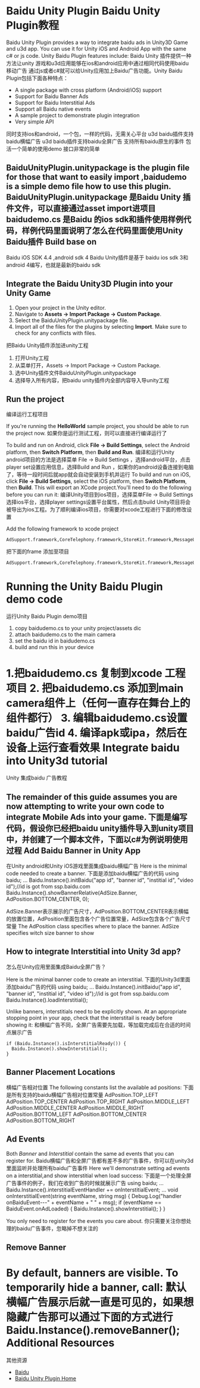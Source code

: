 Baidu Unity Plugin
Baidu Unity Plugin教程
==============================

Baidu Unity Plugin provides a way to integrate baidu ads in Unity3D Game and u3d app.
You can use it for Unity iOS and Android App with the same c# or js code.
Unity Baidu Plugin features include:
Baidu Unity 插件提供一种方法让unity 游戏和u3d应用能够在ios和android应用中通过相同代码使用baidu移动广告
通过js或者c#就可以给Unity应用加上Baidu广告功能。Unity Baidu Plugin包括下面各种特点：

* A single package with cross platform (Android/iOS) support
* Support for Baidu Banner Ads
* Support for Baidu Interstitial Ads
* Support all Baidu native events
* A sample project to demonstrate plugin integration
* Very simple API 

同时支持ios和android，一个包，一样的代码，无需关心平台
u3d baidu插件支持baidu横幅广告
u3d baidu插件支持baidu全屏广告
支持所有baidu原生的事件
包活一个简单的使用demo
接口非常的简单

BaiduUnityPlugin.unitypackage is the plugin  file for those that want to easily import
,baidudemo is a simple demo file how to use this plugin.
BaiduUnityPlugin.unitypackage 是Baidu Unity 插件文件，可以直接通过asset import进项目
baidudemo.cs  是Baidu 的ios sdk和插件使用样例代码，样例代码里面说明了怎么在代码里面使用Unity Baidu插件
Build base on 
------------
Baidu iOS SDK 4.4 ,android sdk 4
Baidu Unity插件是基于 baidu ios sdk 3和android 4编写，也就是最新的baidu sdk

Integrate the Baidu Unity3D Plugin into your Unity Game
-----------------------------------

1. Open your project in the Unity editor.
2. Navigate to **Assets -> Import Package -> Custom Package**.
3. Select the BaiduUnityPlugin.unitypackage file.
4. Import all of the files for the plugins by selecting **Import**. Make sure
   to check for any conflicts with files.

把Baidu Unity插件添加进unity工程
1. 打开Unity工程
2. 从菜单打开，Assets -> Import Package -> Custom Package.
3. 选中Unity插件文件BaiduUnityPlugin.unitypackage
4. 选择导入所有内容，把baidu unity插件内全部内容导入导unity工程

Run the project
---------------
编译运行工程项目

If you're running the **HelloWorld** sample project, you should be able to run
the project now.
如果你是运行测试工程，则可以直接进行编译运行了

To build and run on Android, click **File -> Build Settings**, select the
Android platform, then **Switch Platform**, then **Build and Run**.
编译和运行Unity android项目的方法是选择菜单 File -> Build Settings ，选择android平台，点击player set设置应用信息，选择Build and Run ，如果你的android设备连接到电脑了，等待一段时间后就app就会自动安装到手机并运行
To build and run on iOS, click **File -> Build Settings**, select the iOS
platform, then **Switch Platform**, then **Build**. This will export an
XCode project.You'll need to do the following before you can run it:
编译Unity项目到ios项目，选择菜单File -> Build Settings 选择ios平台，选择player settings设置平台属性，然后点击build
Unity项目将会被导出为ios工程。为了顺利编译ios项目，你需要对xcode工程进行下面的修改设置



Add the following framework to xcode project

    AdSupport.framework,CoreTelephony.framework,StoreKit.framework,MessageUI.framework,Security.framework,SafariServices.framework

 把下面的frame 添加至项目

    AdSupport.framework,CoreTelephony.framework,StoreKit.framework,MessageUI.framework

Running the Unity Baidu Plugin demo code 
===========================
运行Unity Baidu Plugin demo项目

1. copy baidudemo.cs  to your unity project/assets dic
2. attach baidudemo.cs to the main camera
3. set the baidu id  in baidudemo.cs
4. build and run this in your device

1.把baidudemo.cs 复制到xcode 工程项目
2. 把baidudemo.cs 添加到main camera组件上（任何一直存在舞台上的组件都行）
3. 编辑baidudemo.cs设置baidu广告id
4. 编译apk或ipa，然后在设备上运行查看效果
Integrate  baidu into Unity3d tutorial
===========================
Unity 集成baidu 广告教程

The remainder of this guide assumes you are now attempting to write your own
code to integrate  Mobile Ads into your game.
下面是编写代码，假设你已经把baidu unity插件导入到unity项目中，并创建了一个脚本文件，下面以c#为例说明使用过程
Add Baidu Banner in Unity App 
-----------------
在Unity android和Unity iOS游戏里面集成baidu横幅广告
Here is the minimal code needed to create a banner.
下面是添加baidu横幅广告的代码
    using baidu;
    ...
    Baidu.Instance().initBaidu("app id", "banner id", "institial id", "video id");//id is got from ssp.baidu.com
    Baidu.Instance().showBannerRelative(AdSize.Banner, AdPosition.BOTTOM_CENTER, 0);

AdSize.Banner表示展示的广告尺寸，AdPosition.BOTTOM_CENTER表示横幅的放置位置，AdPosition里面包含各个广告位置常量，AdSize包含各个广告尺寸常量
The AdPosition class specifies where to place the banner. AdSize specifies witch size banner to show


How to integrate Interstitial into Unity 3d app?
-----------------------
怎么在Unity应用里面集成Baidu全屏广告？

Here is the minimal banner code to create an interstitial.
下面的Unity3d里面添加baidu广告的代码
    using baidu;
    ...
    Baidu.Instance().initBaidu("app id", "banner id", "institial id", "video id");//id is got from ssp.baidu.com
    Baidu.Instance().loadInterstitial(); 

Unlike banners, interstitials need to be explicitly shown. At an appropriate
stopping point in your app, check that the interstitail is ready before
showing it:
和横幅广告不同，全屏广告需要先加载，等加载完成后在合适的时间点展示广告

    if (Baidu.Instance().isInterstitialReady()) {
      Baidu.Instance().showInterstitial();
    }

Banner Placement Locations
--------------------------
横幅广告相对位置
The following constants list the available ad positions:
下面是所有支持的baidu横幅广告相对位置常量
    AdPosition.TOP_LEFT
    AdPosition.TOP_CENTER
    AdPosition.TOP_RIGHT
    AdPosition.MIDDLE_LEFT
    AdPosition.MIDDLE_CENTER
    AdPosition.MIDDLE_RIGHT
    AdPosition.BOTTOM_LEFT
    AdPosition.BOTTOM_CENTER
    AdPosition.BOTTOM_RIGHT

Ad Events
---------
Both _Banner_ and _Interstitial_ contain the same ad events that you can
register for. 
Baidu横幅广告和全屏广告都有差不多的广告事件，你可以在unity3d里面监听并处理所有baidu广告事件
Here we'll demonstrate setting ad events on a interstitial,and show interstitial when load success:
下面是一个处理全屏广告事件的例子，我们在收到广告的时候就展示广告
    using baidu;
    ...
    Baidu.Instance().interstitialEventHandler += onInterstitialEvent;
    ...
    void onInterstitialEvent(string eventName, string msg)
    {
        Debug.Log("handler onBaiduEvent---" + eventName + "   " + msg);
        if (eventName == BaiduEvent.onAdLoaded)
        {
            Baidu.Instance().showInterstitial();
        }
    }

You only need to register for the events you care about.
你只需要关注你想处理的baidu广告事件，忽略掉不想关注的

Remove Banner 
----------------
By default, banners are visible. To temporarily hide a banner, call:
默认横幅广告展示后就一直是可见的，如果想隐藏广告那可以通过下面的方式进行
    Baidu.Instance().removeBanner();
Additional Resources
====================
其他资源
* [Baidu](https://ssp.baidu.com/)
* [Baidu Unity Plugin Home](https://github.com/unity-plugins/BaiDu-Unity-Plugin)

